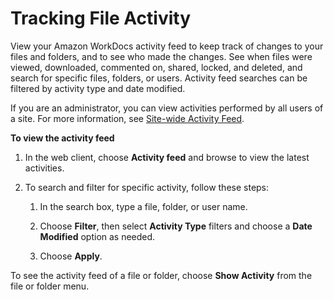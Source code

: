 # Tracking File Activity<a name="activity_feed"></a>

View your Amazon WorkDocs activity feed to keep track of changes to your files and folders, and to see who made the changes\. See when files were viewed, downloaded, commented on, shared, locked, and deleted, and search for specific files, folders, or users\. Activity feed searches can be filtered by activity type and date modified\.

If you are an administrator, you can view activities performed by all users of a site\. For more information, see [Site\-wide Activity Feed](http://docs.aws.amazon.com/workdocs/latest/adminguide/site-activity.html)\.

**To view the activity feed**

1. In the web client, choose **Activity feed** and browse to view the latest activities\.

1. To search and filter for specific activity, follow these steps:

   1. In the search box, type a file, folder, or user name\.

   1. Choose **Filter**, then select **Activity Type** filters and choose a **Date Modified** option as needed\.

   1. Choose **Apply**\.

To see the activity feed of a file or folder, choose **Show Activity** from the file or folder menu\.